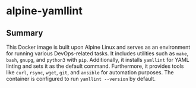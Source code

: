 # alpine-yamllint

## Summary

This Docker image is built upon Alpine Linux and serves as an environment for running various DevOps-related tasks. It includes utilities such as `make`, `bash`, `gnupg`, and `python3` with `pip`. Additionally, it installs `yamllint` for YAML linting and sets it as the default command. Furthermore, it provides tools like `curl`, `rsync`, `wget`, `git`, and `ansible` for automation purposes. The container is configured to run `yamllint --version` by default.
